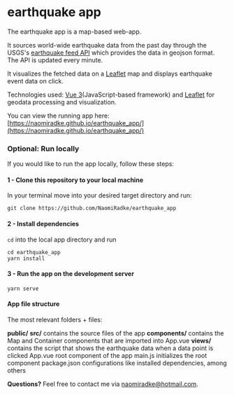 # earthquake app
The earthquake app is a map-based web-app.

It sources world-wide earthquake data from the past day through the USGS's [earthquake feed API](https://earthquake.usgs.gov/earthquakes/feed/v1.0/summary/all_day.geojson) which provides the data in geojson format. The API is updated every minute.

It visualizes the fetched data on a [Leaflet](https://leafletjs.com/) map and displays earthquake event data on click.

Technologies used: [Vue 3](https://vuejs.org/)(JavaScript-based framework) and [Leaflet](https://leafletjs.com/) for geodata processing and visualization.

You can view the running app here: [https://naomiradke.github.io/earthquake_app/](https://naomiradke.github.io/earthquake_app/)


### Optional: Run locally
If you would like to run the app locally, follow these steps:

#### 1 - Clone this repository to your local machine
In your terminal move into your desired target directory and run:
```
git clone https://github.com/NaomiRadke/earthquake_app
```
#### 2 - Install dependencies
`cd` into the local app directory and run
```
cd earthquake_app
yarn install
```

#### 3 - Run the app on the development server
```
yarn serve
```

#### App file structure
The most relevant folders + files:

**public/**
**src/**               contains the source files of the app
    **components/**    contains the Map and Container components that are imported into App.vue 
    **views/**         contains the script that shows the earthquake data when a data point is clicked
    App.vue            root component of the app
    main.js            initializes the root component
 package.json          configurations like installed dependencies, among others 

**Questions?** Feel free to contact me via naomiradke@hotmail.com.
